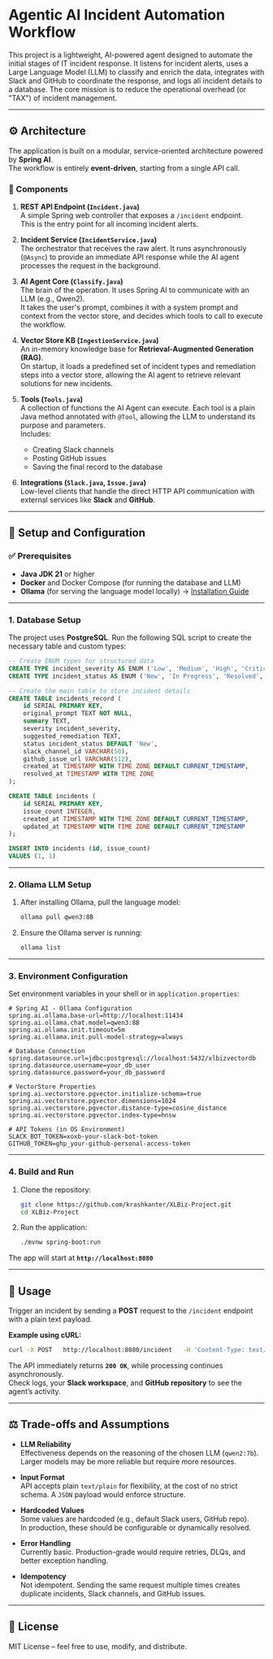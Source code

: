 # Agentic AI Incident Automation Workflow

This project is a lightweight, AI-powered agent designed to automate the initial stages of IT incident response. It listens for incident alerts, uses a Large Language Model (LLM) to classify and enrich the data, integrates with Slack and GitHub to coordinate the response, and logs all incident details to a database. The core mission is to reduce the operational overhead (or "TAX") of incident management.

---

## ⚙️ Architecture

The application is built on a modular, service-oriented architecture powered by **Spring AI**.  
The workflow is entirely **event-driven**, starting from a single API call.

### 🔹 Components

1. **REST API Endpoint (`Incident.java`)**  
   A simple Spring web controller that exposes a `/incident` endpoint.  
   This is the entry point for all incoming incident alerts.

2. **Incident Service (`IncidentService.java`)**  
   The orchestrator that receives the raw alert. It runs asynchronously (`@Async`) to provide an immediate API response while the AI agent processes the request in the background.

3. **AI Agent Core (`Classify.java`)**  
   The brain of the operation. It uses Spring AI to communicate with an LLM (e.g., Qwen2).  
   It takes the user's prompt, combines it with a system prompt and context from the vector store, and decides which tools to call to execute the workflow.

4. **Vector Store KB (`IngestionService.java`)**  
   An in-memory knowledge base for **Retrieval-Augmented Generation (RAG)**.  
   On startup, it loads a predefined set of incident types and remediation steps into a vector store, allowing the AI agent to retrieve relevant solutions for new incidents.

5. **Tools (`Tools.java`)**  
   A collection of functions the AI Agent can execute. Each tool is a plain Java method annotated with `@Tool`, allowing the LLM to understand its purpose and parameters.  
   Includes:
    - Creating Slack channels
    - Posting GitHub issues
    - Saving the final record to the database

6. **Integrations (`Slack.java`, `Issue.java`)**  
   Low-level clients that handle the direct HTTP API communication with external services like **Slack** and **GitHub**.

---

## 🚀 Setup and Configuration

### ✅ Prerequisites

- **Java JDK 21** or higher
- **Docker** and Docker Compose (for running the database and LLM)
- **Ollama** (for serving the language model locally) → [Installation Guide](https://ollama.com/)

---

### 1. Database Setup

The project uses **PostgreSQL**. Run the following SQL script to create the necessary table and custom types:

```sql
-- Create ENUM types for structured data
CREATE TYPE incident_severity AS ENUM ('Low', 'Medium', 'High', 'Critical');
CREATE TYPE incident_status AS ENUM ('New', 'In Progress', 'Resolved', 'Closed');

-- Create the main table to store incident details
CREATE TABLE incidents_record (
    id SERIAL PRIMARY KEY,
    original_prompt TEXT NOT NULL,
    summary TEXT,
    severity incident_severity,
    suggested_remediation TEXT,
    status incident_status DEFAULT 'New',
    slack_channel_id VARCHAR(50),
    github_issue_url VARCHAR(512),
    created_at TIMESTAMP WITH TIME ZONE DEFAULT CURRENT_TIMESTAMP,
    resolved_at TIMESTAMP WITH TIME ZONE
);

CREATE TABLE incidents (
    id SERIAL PRIMARY KEY,
    issue_count INTEGER,
    created_at TIMESTAMP WITH TIME ZONE DEFAULT CURRENT_TIMESTAMP,
    updated_at TIMESTAMP WITH TIME ZONE DEFAULT CURRENT_TIMESTAMP
);

INSERT INTO incidents (id, issue_count)
VALUES (1, 1)
```

---

### 2. Ollama LLM Setup

1. After installing Ollama, pull the language model:
   ```bash
   ollama pull qwen3:8B
   ```

2. Ensure the Ollama server is running:
   ```bash
   ollama list
   ```

---

### 3. Environment Configuration

Set environment variables in your shell or in `application.properties`:

```properties
# Spring AI - Ollama Configuration
spring.ai.ollama.base-url=http://localhost:11434
spring.ai.ollama.chat.model=qwen3:8B
spring.ai.ollama.init.timeout=5m
spring.ai.ollama.init.pull-model-strategy=always

# Database Connection
spring.datasource.url=jdbc:postgresql://localhost:5432/xlbizvectordb
spring.datasource.username=your_db_user
spring.datasource.password=your_db_password

# VectorStore Properties
spring.ai.vectorstore.pgvector.initialize-schema=true
spring.ai.vectorstore.pgvector.dimensions=1024
spring.ai.vectorstore.pgvector.distance-type=cosine_distance
spring.ai.vectorstore.pgvector.index-type=hnsw

# API Tokens (in OS Environment)
SLACK_BOT_TOKEN=xoxb-your-slack-bot-token
GITHUB_TOKEN=ghp_your-github-personal-access-token
```

---

### 4. Build and Run

1. Clone the repository:
   ```bash
   git clone https://github.com/krashkanter/XLBiz-Project.git
   cd XLBiz-Project
   ```

2. Run the application:
   ```bash
   ./mvnw spring-boot:run
   ```

The app will start at **`http://localhost:8080`**

---

## 📡 Usage

Trigger an incident by sending a **POST** request to the `/incident` endpoint with a plain text payload.

**Example using cURL:**

```bash
curl -X POST   http://localhost:8080/incident   -H 'Content-Type: text/plain'   -d 'CRITICAL: The primary database server pg-prod-01 has disk usage at 93% on the /var/lib/postgresql volume. Immediate action is required to prevent downtime.'
```

The API immediately returns **`200 OK`**, while processing continues asynchronously.  
Check logs, your **Slack workspace**, and **GitHub repository** to see the agent’s activity.

---

## ⚖️ Trade-offs and Assumptions

- **LLM Reliability**  
  Effectiveness depends on the reasoning of the chosen LLM (`qwen2:7b`). Larger models may be more reliable but require more resources.

- **Input Format**  
  API accepts plain `text/plain` for flexibility, at the cost of no strict schema. A `JSON` payload would enforce structure.

- **Hardcoded Values**  
  Some values are hardcoded (e.g., default Slack users, GitHub repo).  
  In production, these should be configurable or dynamically resolved.

- **Error Handling**  
  Currently basic. Production-grade would require retries, DLQs, and better exception handling.

- **Idempotency**  
  Not idempotent. Sending the same request multiple times creates duplicate incidents, Slack channels, and GitHub issues.

---

## 📜 License

MIT License – feel free to use, modify, and distribute.
